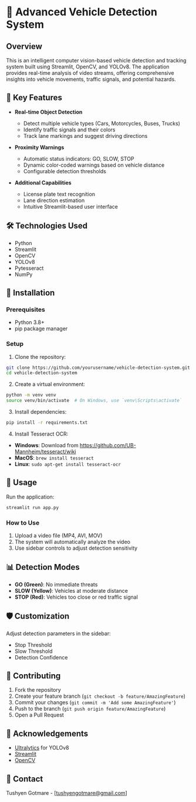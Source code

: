 # 🚗 Advanced Vehicle Detection System

## Overview

This is an intelligent computer vision-based vehicle detection and tracking system built using Streamlit, OpenCV, and YOLOv8. The application provides real-time analysis of video streams, offering comprehensive insights into vehicle movements, traffic signals, and potential hazards.

## 🌟 Key Features

- **Real-time Object Detection**
  - Detect multiple vehicle types (Cars, Motorcycles, Buses, Trucks)
  - Identify traffic signals and their colors
  - Track lane markings and suggest driving directions

- **Proximity Warnings**
  - Automatic status indicators: GO, SLOW, STOP
  - Dynamic color-coded warnings based on vehicle distance
  - Configurable detection thresholds

- **Additional Capabilities**
  - License plate text recognition
  - Lane direction estimation
  - Intuitive Streamlit-based user interface

## 🛠 Technologies Used

- Python
- Streamlit
- OpenCV
- YOLOv8
- Pytesseract
- NumPy

## 🔧 Installation

### Prerequisites

- Python 3.8+
- pip package manager

### Setup

1. Clone the repository:
```bash
git clone https://github.com/yourusername/vehicle-detection-system.git
cd vehicle-detection-system
```

2. Create a virtual environment:
```bash
python -m venv venv
source venv/bin/activate  # On Windows, use `venv\Scripts\activate`
```

3. Install dependencies:
```bash
pip install -r requirements.txt
```

4. Install Tesseract OCR:
- **Windows**: Download from https://github.com/UB-Mannheim/tesseract/wiki
- **MacOS**: `brew install tesseract`
- **Linux**: `sudo apt-get install tesseract-ocr`

## 🚀 Usage

Run the application:
```bash
streamlit run app.py
```

### How to Use

1. Upload a video file (MP4, AVI, MOV)
2. The system will automatically analyze the video
3. Use sidebar controls to adjust detection sensitivity

## 📊 Detection Modes

- **GO (Green)**: No immediate threats
- **SLOW (Yellow)**: Vehicles at moderate distance
- **STOP (Red)**: Vehicles too close or red traffic signal

## 🛡 Customization

Adjust detection parameters in the sidebar:
- Stop Threshold
- Slow Threshold
- Detection Confidence

## 🤝 Contributing

1. Fork the repository
2. Create your feature branch (`git checkout -b feature/AmazingFeature`)
3. Commit your changes (`git commit -m 'Add some AmazingFeature'`)
4. Push to the branch (`git push origin feature/AmazingFeature`)
5. Open a Pull Request


## 🙏 Acknowledgements

- [Ultralytics](https://github.com/ultralytics/ultralytics) for YOLOv8
- [Streamlit](https://streamlit.io/)
- [OpenCV](https://opencv.org/)

## 📧 Contact

Tushyen Gotmare - [tushyengotmare@gmail.com]


